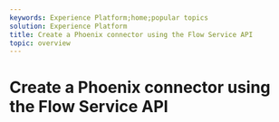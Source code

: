 ```yaml
---
keywords: Experience Platform;home;popular topics
solution: Experience Platform
title: Create a Phoenix connector using the Flow Service API
topic: overview
---
```


# Create a Phoenix connector using the Flow Service API